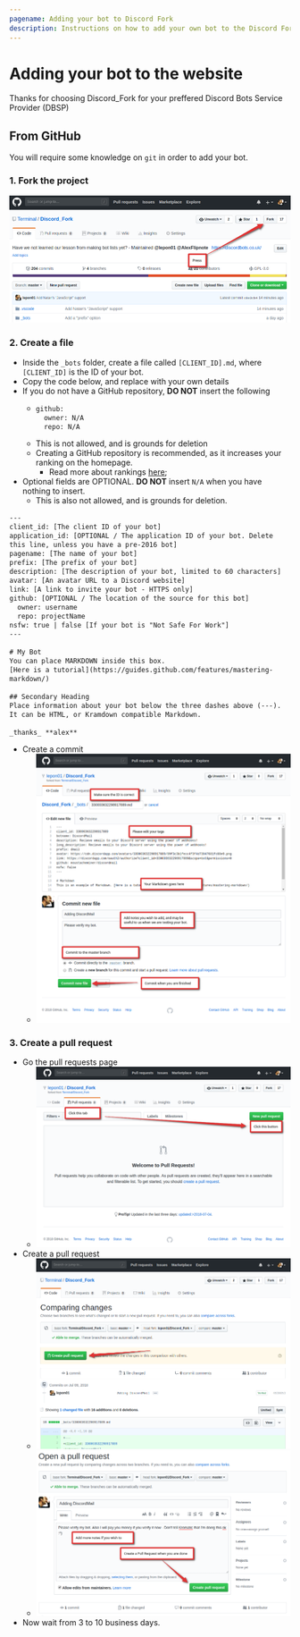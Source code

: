 ```yaml
---
pagename: Adding your bot to Discord Fork
description: Instructions on how to add your own bot to the Discord Fork botlist.
---
```


# Adding your bot to the website
Thanks for choosing Discord_Fork for your preffered Discord Bots Service Provider (DBSP)

## From GitHub
You will require some knowledge on `git` in order to add your bot.

### 1. Fork the project

![How to fork](/assets/images/adding-a-bot/1531011733.77.png)

### 2. Create a file
- Inside the `_bots` folder, create a file called `[CLIENT_ID].md`, where `[CLIENT_ID]` is the ID of your bot.
- Copy the code below, and replace with your own details
- If you do not have a GitHub repository, **DO NOT** insert the following
  - ```
    github:
      owner: N/A
      repo: N/A
    ```
  - This is not allowed, and is grounds for deletion
  - Creating a GitHub repository is recommended, as it increases your ranking on the homepage.
    - Read more about rankings [here](/docs/ranking);
- Optional fields are OPTIONAL. **DO NOT** insert `N/A` when you have nothing to insert.
  - This is also not allowed, and is grounds for deletion.

```
---
client_id: [The client ID of your bot]
application_id: [OPTIONAL / The application ID of your bot. Delete this line, unless you have a pre-2016 bot]
pagename: [The name of your bot]
prefix: [The prefix of your bot]
description: [The description of your bot, limited to 60 characters]
avatar: [An avatar URL to a Discord website]
link: [A link to invite your bot - HTTPS only]
github: [OPTIONAL / The location of the source for this bot]
  owner: username
  repo: projectName
nsfw: true | false [If your bot is "Not Safe For Work"]
---

# My Bot
You can place MARKDOWN inside this box.
[Here is a tutorial](https://guides.github.com/features/mastering-markdown/)

## Secondary Heading
Place information about your bot below the three dashes above (---).
It can be HTML, or Kramdown compatible Markdown.

_thanks_ **alex**
```

- Create a commit
  - ![Creating and editing a file](/assets/images/adding-a-bot/1531012665.07.png)

### 3. Create a pull request
- Go the pull requests page
  - ![Going to the correct PR place](/assets/images/adding-a-bot/1531012768.53.png)
- Create a pull request
  - ![Creating a PR](/assets/images/adding-a-bot/1531012827.26.png)
  - ![Pressing the button to create a PR](/assets/images/adding-a-bot/1531012912.81.png)
- Now wait from 3 to 10 business days.

